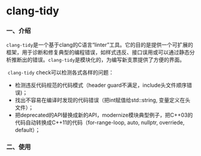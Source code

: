 # clang-tidy

### 一、介绍

​	`clang-tidy`是一个基于clang的C语言“linter”工具。它的目的是提供一个可扩展的框架，用于诊断和修复典型的编程错误，如样式违反、接口误用或可以通过静态分析推断出的错误。`clang-tidy`是模块化的，为编写新支票提供了方便的界面。

​	`clang-tidy` check可以检测各式各样的问题：

- 检测违反代码规范的代码模式（header guard不满足，include头文件顺序错误)；
- 找出不容易在编译时发现的代码错误（把int赋值给std::string, 变量定义在头文件）；
- 把deprecated的API替换成新的API，modernize模块典型例子，把C++03的代码自动转换成C++11的代码（for-range-loop, auto, nullptr, overriede, default）；

### 二、使用